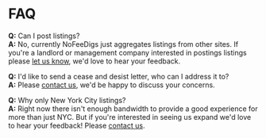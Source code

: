 # FAQ

**Q:** Can I post listings?  
**A:** No, currently NoFeeDigs just aggregates listings from other sites. If you're a landlord or 
management company interested in postings listings please 
[let us know](feedback), we'd love to hear your feedback.

**Q:** I'd like to send a cease and desist letter, who can I address it to?  
**A:** Please [contact us](feedback), we'd be happy to 
discuss your concerns.

**Q:** Why only New York City listings?  
**A:** Right now there isn't enough bandwidth to provide a good experience for more than just NYC. 
But if you're interested in seeing us expand we'd love to hear your feedback! Please 
[contact us](feedback).